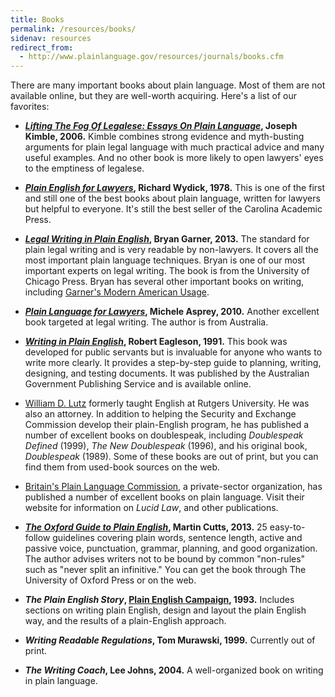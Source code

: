 ```yaml
---
title: Books
permalink: /resources/books/
sidenav: resources
redirect_from:
  - http://www.plainlanguage.gov/resources/journals/books.cfm
---
```


There are many important books about plain language. Most of them are not available online, but they are well-worth acquiring. Here's a list of our favorites:

- **_[Lifting The Fog Of Legalese: Essays On Plain Language](http://www.cap-press.com/books/isbn/9781594602122/Lifting-the-Fog-of-Legalese)_, Joseph Kimble, 2006.** Kimble combines strong evidence and myth-busting arguments for plain legal language with much practical advice and many useful examples. And no other book is more likely to open lawyers' eyes to the emptiness of legalese.

- **_[Plain English for Lawyers](http://scholarship.law.berkeley.edu/cgi/viewcontent.cgi?article=2362&context=californialawreview)_, Richard Wydick, 1978.** This is one of the first and still one of the best books about plain language, written for lawyers but helpful to everyone. It's still the best seller of the Carolina Academic Press.

- **_[Legal Writing in Plain English](http://press.uchicago.edu/ucp/books/book/chicago/L/bo15506966.html)_, Bryan Garner, 2013.** The standard for plain legal writing and is very readable by non-lawyers. It covers all the most important plain language techniques. Bryan is one of our most important experts on legal writing. The book is from the University of Chicago Press. Bryan has several other important books on writing, including [Garner's Modern American Usage](https://global.oup.com/academic/product/garners-modern-english-usage-9780190491482?cc=us&lang=en&).

- **_[Plain Language for Lawyers](http://www.federationpress.com.au/bookstore/book.asp?isbn=9781862877757)_, Michele Asprey, 2010.** Another excellent book targeted at legal writing. The author is from Australia.

- **_[Writing in Plain English](https://ninglun.files.wordpress.com/2007/11/writinginplainenglish.pdf)_, Robert Eagleson, 1991.** This book was developed for public servants but is invaluable for anyone who wants to write more clearly. It provides a step-by-step guide to planning, writing, designing, and testing documents. It was published by the Australian Government Publishing Service and is available online.

- [William D. Lutz](https://en.wikipedia.org/wiki/William_D._Lutz) formerly taught English at Rutgers University. He was also an attorney. In addition to helping the Security and Exchange Commission develop their plain-English program, he has published a number of excellent books on doublespeak, including _Doublespeak Defined_ (1999), _The New Doublespeak_ (1996), and his original book, _Doublespeak_ (1989). Some of these books are out of print, but you can find them from used-book sources on the web.

- [Britain's Plain Language Commission](https://www.clearest.co.uk/books), a private-sector organization, has published a number of excellent books on plain language. Visit their website for information on _Lucid Law_, and other publications.

- **_[The Oxford Guide to Plain English](https://global.oup.com/academic/product/oxford-guide-to-plain-english-9780199669172?cc=us&lang=en&)_, Martin Cutts, 2013.** 25 easy-to-follow guidelines covering plain words, sentence length, active and passive voice, punctuation, grammar, planning, and good organization. The author advises writers not to be bound by common "non-rules" such as "never split an infinitive." You can get the book through The University of Oxford Press or on the web.

- **_The Plain English Story_, [Plain English Campaign](http://www.plainenglish.co.uk/), 1993.** Includes sections on writing plain English, design and layout the plain English way, and the results of a plain-English approach.

- **_Writing Readable Regulations_, Tom Murawski, 1999.** Currently out of print.

- **_The Writing Coach_, Lee Johns, 2004.** A well-organized book on writing in plain language.
